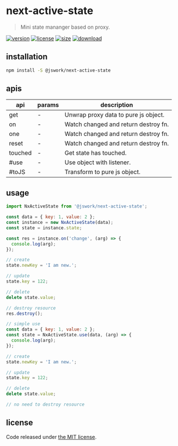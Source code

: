 # next-active-state
> Mini state mananger based on proxy.

[![version][version-image]][version-url]
[![license][license-image]][license-url]
[![size][size-image]][size-url]
[![download][download-image]][download-url]

## installation
```bash
npm install -S @jswork/next-active-state
```

## apis
| api     | params | description                          |
| ------- | ------ | ------------------------------------ |
| get     | -      | Unwrap proxy data to pure js object. |
| on      | -      | Watch changed and return destroy fn. |
| one     | -      | Watch changed and return destroy fn. |
| reset   | -      | Watch changed and return destroy fn. |
| touched | -      | Get state has touched.               |
| #use    | -      | Use object with listener.            |
| #toJS   | -      | Transform to pure js object.         |

## usage
```js
import NxActiveState from '@jswork/next-active-state';

const data = { key: 1, value: 2 };
const instance = new NxActiveState(data);
const state = instance.state;

const res = instance.on('change', (arg) => {
  console.log(arg);
});

// create
state.newKey = 'I am new.';

// update
state.key = 122;

// delete
delete state.value;

// destroy resource
res.destroy();
```

```js
// simple use
const data = { key: 1, value: 2 };
const state = NxActiveState.use(data, (arg) => {
  console.log(arg);
});

// create
state.newKey = 'I am new.';

// update
state.key = 122;

// delete
delete state.value;

// no need to destroy resource
```


## license
Code released under [the MIT license](https://github.com/afeiship/next-active-state/blob/master/LICENSE.txt).

[version-image]: https://img.shields.io/npm/v/@jswork/next-active-state
[version-url]: https://npmjs.org/package/@jswork/next-active-state

[license-image]: https://img.shields.io/npm/l/@jswork/next-active-state
[license-url]: https://github.com/afeiship/next-active-state/blob/master/LICENSE.txt

[size-image]: https://img.shields.io/bundlephobia/minzip/@jswork/next-active-state
[size-url]: https://github.com/afeiship/next-active-state/blob/master/dist/next-active-state.min.js

[download-image]: https://img.shields.io/npm/dm/@jswork/next-active-state
[download-url]: https://www.npmjs.com/package/@jswork/next-active-state
